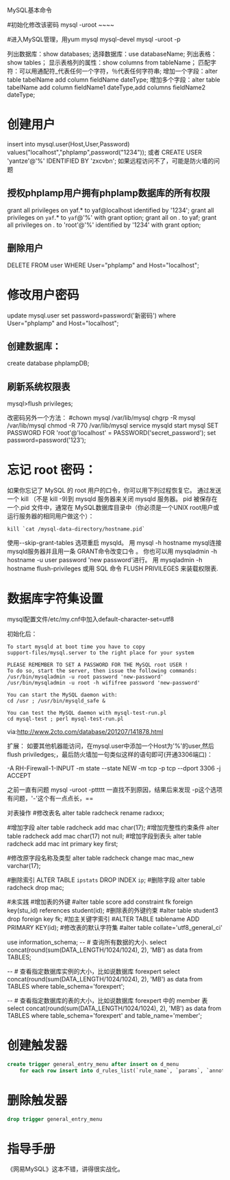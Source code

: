 MySQL基本命令

#初始化修改该密码
mysql -uroot ~~~~

#进入MySQL管理，用yum mysql mysql-devel
mysql -uroot -p

列出数据库：show databases;
选择数据库：use databaseName;
列出表格：show tables；
显示表格列的属性：show columns from tableName；
匹配字符：可以用通配符_代表任何一个字符，％代表任何字符串;
增加一个字段：alter table tabelName add column fieldName dateType;
增加多个字段：alter table tabelName add column fieldName1 dateType,add columns fieldName2 dateType;

# 创建用户
insert into mysql.user(Host,User,Password) values("localhost","phplamp",password("1234"));
或者 CREATE USER 'yantze'@'%' IDENTIFIED BY 'zxcvbn';
如果远程访问不了，可能是防火墙的问题
## 授权phplamp用户拥有phplamp数据库的所有权限
grant all privileges on yaf.* to yaf@localhost identified by '1234';
grant all privileges on `yaf`.* to `yaf`@'%' with grant option;
grant all on *.* to yaf;
grant all privileges on *.* to 'root'@'%' identified by '1234' with grant option;
## 删除用户
DELETE FROM user WHERE User="phplamp" and Host="localhost";
# 修改用户密码
update mysql.user set password=password('新密码') where User="phplamp" and Host="localhost";
## 创建数据库：
create database phplampDB;
## 刷新系统权限表
mysql>flush privileges;

改密码另外一个方法：
#chown mysql /var/lib/mysql
chgrp -R mysql /var/lib/mysql
chmod -R 770 /var/lib/mysql
service mysqld start
mysql
SET PASSWORD FOR 'root'@'localhost' = PASSWORD('secret_password');
set password=password('123');


# 忘记 root 密码：
如果你忘记了 MySQL 的 root 用户的口令，你可以用下列过程恢复它。
通过发送一个 kill （不是 kill -9)到 mysqld 服务器来关闭 mysqld 服务器。 pid 被保存在一个.pid 文件中，通常在 MySQL数据库目录中（你必须是一个UNIX root用户或运行服务器的相同用户做这个）：
```
kill `cat /mysql-data-directory/hostname.pid`
```
使用--skip-grant-tables 选项重启 mysqld。
用 mysql -h hostname mysql连接 mysqld服务器并且用一条 GRANT命令改变口令 。
你也可以用 mysqladmin -h hostname -u user password 'new password'进行。
用 mysqladmin -h hostname flush-privileges 或用 SQL 命令 FLUSH PRIVILEGES 来装载权限表.






# 数据库字符集设置
mysql配置文件/etc/my.cnf中加入default-character-set=utf8

初始化后：
```
To start mysqld at boot time you have to copy
support-files/mysql.server to the right place for your system

PLEASE REMEMBER TO SET A PASSWORD FOR THE MySQL root USER !
To do so, start the server, then issue the following commands:
/usr/bin/mysqladmin -u root password 'new-password'
/usr/bin/mysqladmin -u root -h wififree password 'new-password'

You can start the MySQL daemon with:
cd /usr ; /usr/bin/mysqld_safe &

You can test the MySQL daemon with mysql-test-run.pl
cd mysql-test ; perl mysql-test-run.pl
```
via:http://www.2cto.com/database/201207/141878.html




扩展：
如要其他机器能访问，在mysql.user中添加一个Host为'%'的user,然后flush priviledges;，最后防火墙加一句类似这样的语句即可(开通3306端口)：

-A RH-Firewall-1-INPUT -m state --state NEW -m tcp -p tcp --dport 3306 -j ACCEPT

之前一直有问题
mysql -uroot -pttttt
一直找不到原因，结果后来发现 -p这个选项有问题，'-'这个有一点点长，==


对表操作
#修改表名
alter table radcheck rename radxxx;

#增加字段
alter table radcheck add mac char(17);
#增加完整性约束条件
alter table radcheck add mac char(17) not null;
#增加字段到表头
alter table radcheck add mac int primary key first;

#修改原字段名称及类型
alter table radcheck change mac mac_new varchar(17);

#删除索引
ALTER TABLE `ipstats` DROP INDEX `ip`;
#删除字段
alter table radcheck drop mac;

#未实践
#增加表的外键
#alter table score add constraint fk foreign key(stu_id) references student(id);
#删除表的外键约束
#alter table student3 drop foreign key fk;
#加主关键字索引
#ALTER TABLE tablename ADD PRIMARY KEY(id);
#修改表的默认字符集
#alter table collate='utf8_general_ci'

use information_schema;
   --  # 查询所有数据的大小.
   select concat(round(sum(DATA_LENGTH/1024/1024), 2), 'MB') as data from TABLES;
  
   --  # 查看指定数据库实例的大小，比如说数据库 forexpert
   select concat(round(sum(DATA_LENGTH/1024/1024), 2), 'MB') as data from TABLES where table_schema='forexpert';
  
   --  # 查看指定数据库的表的大小，比如说数据库 forexpert 中的 member 表
  select concat(round(sum(DATA_LENGTH/1024/1024), 2), 'MB') as data from TABLES where table_schema='forexpert' and table_name='member';


# 创建触发器
```sql
create trigger general_entry_menu after insert on d_menu
    for each row insert into d_rules_list(`rule_name`, `params`, `annotation`) values('menu', CONCAT('id=', NEW.id), NEW.name);
```
# 删除触发器
```sql
drop trigger general_entry_menu
```

# 指导手册
《网易MySQL》这本不错，讲得很实战化。